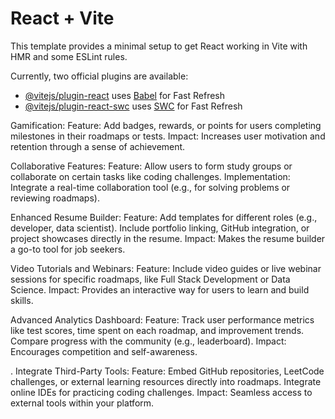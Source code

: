 # React + Vite

This template provides a minimal setup to get React working in Vite with HMR and some ESLint rules.

Currently, two official plugins are available:

- [@vitejs/plugin-react](https://github.com/vitejs/vite-plugin-react/blob/main/packages/plugin-react/README.md) uses [Babel](https://babeljs.io/) for Fast Refresh
- [@vitejs/plugin-react-swc](https://github.com/vitejs/vite-plugin-react-swc) uses [SWC](https://swc.rs/) for Fast Refresh

Gamification:
Feature: Add badges, rewards, or points for users completing milestones in their roadmaps or tests.
Impact: Increases user motivation and retention through a sense of achievement.

Collaborative Features:
Feature: Allow users to form study groups or collaborate on certain tasks like coding challenges.
Implementation: Integrate a real-time collaboration tool (e.g., for solving problems or reviewing roadmaps).

Enhanced Resume Builder:
Feature:
Add templates for different roles (e.g., developer, data scientist).
Include portfolio linking, GitHub integration, or project showcases directly in the resume.
Impact: Makes the resume builder a go-to tool for job seekers.

Video Tutorials and Webinars:
Feature: Include video guides or live webinar sessions for specific roadmaps, like Full Stack Development or Data Science.
Impact: Provides an interactive way for users to learn and build skills.

Advanced Analytics Dashboard:
Feature:
Track user performance metrics like test scores, time spent on each roadmap, and improvement trends.
Compare progress with the community (e.g., leaderboard).
Impact: Encourages competition and self-awareness.

. Integrate Third-Party Tools:
Feature:
Embed GitHub repositories, LeetCode challenges, or external learning resources directly into roadmaps.
Integrate online IDEs for practicing coding challenges.
Impact: Seamless access to external tools within your platform.
